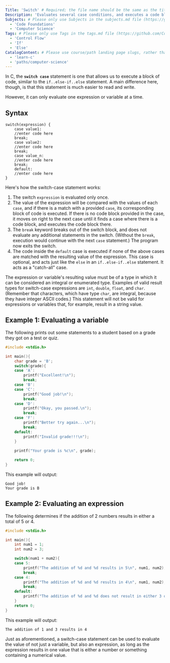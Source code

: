 ```yaml
---
Title: 'Switch' # Required; the file name should be the same as the title, but lowercase, with dashes instead of spaces, and all punctuation removed
Description: 'Evaluates several case conditions, and executes a code block if the case value is a match.' # Required; ideally under 150 characters and starts with a present-tense verb (used in search engine results and content previews)
Subjects: # Please only use Subjects in the subjects.md file (https://github.com/Codecademy/docs/blob/main/documentation/subjects.md). If that list feels insufficient, feel free to create a new Subject and add it to subjects.md in your PR!
  - 'Code Foundations'
  - 'Computer Science'
Tags: # Please only use Tags in the tags.md file (https://github.com/Codecademy/docs/blob/main/documentation/tags.md). If that list feels insufficient, feel free to create a new Tag and add it to tags.md in your PR!
  - 'Control Flow'
  - 'If'
  - 'Else'
CatalogContent: # Please use course/path landing page slugs, rather than linking to individual content items. If listing multiple items, please put the most relevant one first
  - 'learn-c'
  - 'paths/computer-science'
---
```


In C, the **`switch case`** statement is one that allows us to execute a block of code, similar to the `if..else-if..else` statement.  A main difference here, though, is that this statement is much easier to read and write.

However, it can only evaluate one expression or variable at a time.

## Syntax

```
switch(expression) {
    case value1:
	//enter code here
	break;
    case value2:
	//enter code here
	break;
    case value_n:
	//enter code here
	break;
    default:
	//enter code here
}
```

Here's how the switch-case statement works:

1. The switch `expression` is evaluated only once.
2. The value of the expression will be compared with the values of each `case`, and if there is a match with a provided `case`, its corresponding block of code is executed.  If there is no code block provided in the case, it moves on right to the next case until it finds a case where there is a code block, and executes the code block there.
3. The `break` keyword breaks out of the switch block, and does not evaluate any additional statements in the switch.  (Without the `break`, execution would continue with the next `case` statement.) The program now exits the switch.
4. The code inside the `default` case is executed if none of the above cases are matched with the resulting value of the expression.  This case is optional, and acts just like the `else` in an `if..else-if..else` statement.  It acts as a "catch-all" case.

The expression or variable's resulting value must be of a type in which it can be considered an integral or enumerated type.  Examples of valid result types for switch-case expressions are `int`, `double`, `float`, and `char`.  (Remember that characters, which have type `char`, are integral, because they have integer ASCII codes.)  This statement will not be valid for expressions or variables that, for example, result in a string value.

## Example 1: Evaluating a variable

The following prints out some statements to a student based on a grade they got on a test or quiz.

```c
#include <stdio.h>

int main(){
    char grade = 'B';
    switch(grade){
	case 'A':
	    printf("Excellent!\n");
	    break;
	case 'B':
	case 'C':
	    printf("Good job!\n");
	    break;
	case 'D':
	    printf("Okay, you passed.\n");
	    break;
	case 'F':
	    printf("Better try again...\n");
	    break;
	default:
	    printf("Invalid grade!!!\n");
    }
  
    printf("Your grade is %c\n", grade);

    return 0;
}
```

This example will output:

```shell
Good job!
Your grade is B
```

## Example 2: Evaluating an expression

The following determines if the addition of 2 numbers results in either a total of 5 or 4.

```c
#include <stdio.h>

int main(){
    int num1 = 1;
    int num2 = 3;

    switch(num1 + num2){
	case 5:
	    printf("The addition of %d and %d results in 5\n", num1, num2);
	    break;
	case 4:
	    printf("The addition of %d and %d results in 4\n", num1, num2);
	    break;
	default:
	    printf("The addition of %d and %d does not result in either 3 or 4\n", num1, num2);
    }
    return 0;  
}
```

This example will output:

```shell
The addition of 1 and 3 results in 4
```

Just as aforementioned, a switch-case statement can be used to evaluate the value of not just a variable, but also an expression, as long as the expression results in one value that is either a number or something containing a numerical value.

